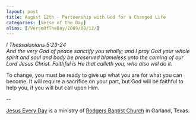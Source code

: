 ```yaml
---
layout: post
title: August 12th - Partnership with God for a Changed Life
categories: [Verse of the Day]
alias: [/VerseOfTheDay/2009/08/12/]
---
```


_I Thessalonians 5:23-24  
And the very God of peace sanctify you wholly; and I pray God your
whole spirit and soul and body be preserved blameless unto the coming
of our Lord Jesus Christ. Faithful is He that calleth you, who also
will do it._

To change, you must be ready to give up what you are for what you
can become. It will require a sacrifice on your part, but God will be
faithful to help you, if you will but call upon Him.

 --

<a href=http://jesuseveryday.net>Jesus Every Day</a> is a ministry of <a href=http://rodgersbaptist.net>Rodgers Baptist Church</a> in Garland, Texas.
